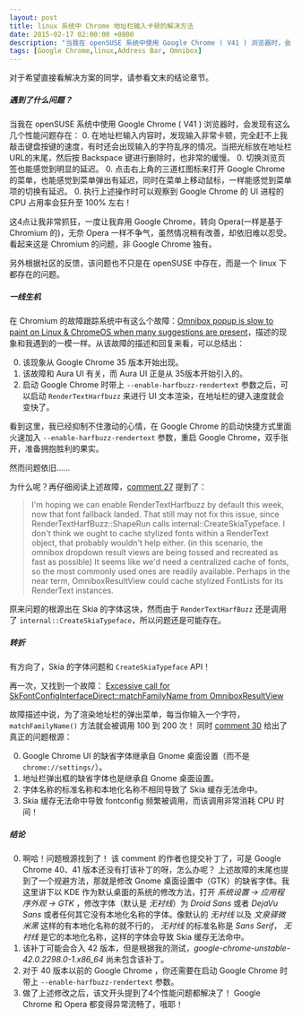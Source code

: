 ```yaml
---
layout: post
title: linux 系统中 Chrome 地址栏输入卡顿的解决方法
date: 2015-02-17 02:00:00 +0800
description: "当我在 openSUSE 系统中使用 Google Chrome ( V41 ) 浏览器时，会发现有这么几个性能问题存在：在地址栏输入内容时，发现输入非常卡顿......"
tags: [Google Chrome,linux,Address Bar, Omnibox]
---
```


对于希望直接看解决方案的同学，请参看文末的结论章节。

##### 遇到了什么问题？

当我在 openSUSE 系统中使用 Google Chrome ( V41 ) 浏览器时，会发现有这么几个性能问题存在：
0. 在地址栏输入内容时，发现输入非常卡顿，完全赶不上我敲击键盘按键的速度，有时还会出现输入的字符乱序的情况。当把光标放在地址栏URL的末尾，然后按 Backspace 键进行删除时，也非常的缓慢。
0. 切换浏览页签也能感觉到明显的延迟。
0. 点击右上角的三道杠图标来打开 Google Chrome 的菜单，也能感觉到菜单弹出有延迟，同时在菜单上移动鼠标，一样能感觉到菜单项的切换有延迟。
0. 执行上述操作时可以观察到 Google Chrome 的 UI 进程的 CPU 占用率会狂升至 100% 左右！

这4点让我非常抓狂，一度让我弃用 Google Chrome，转向 Opera(一样是基于 Chromium 的)，无奈 Opera 一样不争气，虽然情况稍有改善，却依旧难以忍受。看起来这是 Chromium 的问题，非 Google Chrome 独有。

另外根据社区的反馈，该问题也不只是在 openSUSE 中存在，而是一个 linux 下都存在的问题。


##### 一线生机

在 Chromium 的故障跟踪系统中有这么个故障：[Omnibox popup is slow to paint on Linux & ChromeOS when many suggestions are present](https://code.google.com/p/chromium/issues/detail?id=376077)，描述的现象和我遇到的一模一样。从该故障的描述和回复来看，可以总结出：

0. 该现象从 Google Chrome 35 版本开始出现。
0. 该故障和 Aura UI 有关，而 Aura UI 正是从 35版本开始引入的。
0. 启动 Google Chrome 时带上 `--enable-harfbuzz-rendertext` 参数之后，可以启动 `RenderTextHarfbuzz` 来进行 UI 文本渲染，在地址栏的键入速度就会变快了。

看到这里，我已经抑制不住激动的心情，在 Google Chrome 的启动快捷方式里面火速加入 `--enable-harfbuzz-rendertext` 参数，重启 Google Chrome，双手张开，准备拥抱胜利的果实。

然而问题依旧......

为什么呢？再仔细阅读上述故障，[comment 27](https://code.google.com/p/chromium/issues/detail?id=376077#c27) 提到了：

>I'm hoping we can enable RenderTextHarfbuzz by default this week, now that font fallback landed.
That still may not fix this issue, since RenderTextHarfBuzz::ShapeRun calls internal::CreateSkiaTypeface.
I don't think we ought to cache stylized fonts within a RenderText object, that probably wouldn't help either.
(in this scenario, the omnibox dropdown result views are being tossed and recreated as fast as possible)
It seems like we'd need a centralized cache of fonts, so the most commonly used ones are readily available.
Perhaps in the near term, OmniboxResultView could cache stylized FontLists for its RenderText instances.

原来问题的根源出在 Skia 的字体这块，然而由于 `RenderTextHarfBuzz` 还是调用了 `internal::CreateSkiaTypeface`，所以问题还是可能存在。

##### 转折

有方向了，Skia 的字体问题和 `CreateSkiaTypeface` API！

再一次，又找到一个故障： [Excessive call for SkFontConfigInterfaceDirect::matchFamilyName from OmniboxResultView](https://code.google.com/p/chromium/issues/detail?id=424082)

故障描述中说，为了渲染地址栏的弹出菜单，每当你输入一个字符， `matchFamilyName()` 方法就会被调用 100 到 200 次！ 同时 [comment 30](https://code.google.com/p/chromium/issues/detail?id=424082#c30) 给出了真正的问题根源：

0. Google Chrome UI 的缺省字体继承自 Gnome 桌面设置（而不是 `chrome://settings/`）。
0. 地址栏弹出框的缺省字体也是继承自 Gnome 桌面设置。
0. 字体名称的标准名称和本地化名称不相同导致了 Skia 缓存无法命中。
0. Skia 缓存无法命中导致 fontconfig 频繁被调用，而该调用非常消耗 CPU 时间！


##### 结论

0. 啊哈！问题根源找到了！ 该 comment 的作者也提交补丁了，可是 Google Chrome 40、41 版本还没有打该补丁的呀，怎么办呢？ 上述故障的末尾也提到了一个规避方法，那就是修改 Gnome 桌面设置中（GTK）的缺省字体。我这里讲下以 KDE 作为默认桌面的系统的修改方法，打开 *系统设置 -> 应用程序外观 -> GTK* ，修改字体（默认是 *无衬线*）为 *Droid Sans* 或者 *DejaVu Sans* 或者任何其它没有本地化名称的字体。像默认的 *无衬线* 以及 *文泉驿微米黑* 这样的有本地化名称的就不行的， *无衬线* 的标准名称是 *Sans Serif*， *无衬线* 是它的本地化名称，这样的字体会导致 Skia 缓存无法命中。
0. 该补丁可能会合入 42 版本，但是根据我的测试，*google-chrome-unstable-42.0.2298.0-1.x86_64* 尚未包含该补丁。
0. 对于 40 版本以前的 Google Chrome ，你还需要在启动 Google Chrome 时带上 `--enable-harfbuzz-rendertext` 参数。
0. 做了上述修改之后，该文开头提到了4个性能问题都解决了！ Google Chrome 和 Opera 都变得异常流畅了，哦耶！
